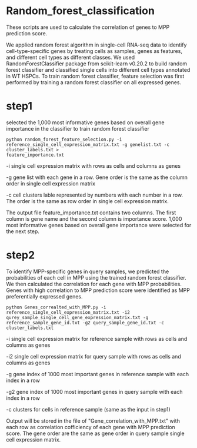 # Random_forest_classification
These scripts are used to calculate the correlation of genes to MPP prediction score. 

We applied random forest algorithm in single-cell RNA-seq data to identify cell-type-specific genes by treating cells as samples, genes as features, and different cell types as different classes. We used RandomForestClassifier package from scikit-learn v0.20.2 to build random forest classifier and classified single cells into different cell types annotated in WT HSPCs. To train random forest classifier, feature selection was first performed by training a random forest classifier on all expressed genes.

# step1 
selected the 1,000 most informative genes based on overall gene importance in the classifier to train random forest classifier
```
python random_forest_feature_selection.py -i reference_single_cell_expression_matrix.txt -g genelist.txt -c cluster_labels.txt > 
feature_importance.txt
```
-i single cell expression matrix with rows as cells and columns as genes 

-g gene list with each gene in a row. Gene order is the same as the column order in single cell expression matrix

-c cell clusters lable represented by numbers with each number in a row. The order is the same as row order in single cell expression matrix. 

The output file feature_importance.txt contains two columns. The first column is gene name and the second column is importance score.  1,000 most informative genes based on overall gene importance were selected for the next step.

# step2
To identify MPP-specific genes in query samples, we predicted the probabilities of each cell in MPP using the trained random forest classifier. We then calculated the correlation for each gene with MPP probabilities. Genes with high correlation to MPP prediction score were identified as MPP preferentially expressed genes.   

```
python Genes_correalted_with_MPP.py -i reference_single_cell_expression_matrix.txt -i2 qurey_sample_single_cell_gene_expression_matrix.txt -g reference_sample_gene_id.txt -g2 query_sample_gene_id.txt -c cluster_labels.txt 
```
-i single cell expression matrix for reference sample with rows as cells and columns as genes 

-i2 single cell expression matrix for query sample with rows as cells and columns as genes 

-g gene index of 1000 most important genes in reference sample with each index in a row

-g2 gene index of 1000 most important genes in query sample with each index in a row

-c clusters for cells in reference sample (same as the input in step1)

Output will be stored in the file of "Gene_correlation_with_MPP.txt" with each row as correlation cofficiency of each gene with MPP prediction score.  The gene order are the same as gene order in query sample single cell expression matrix. 

